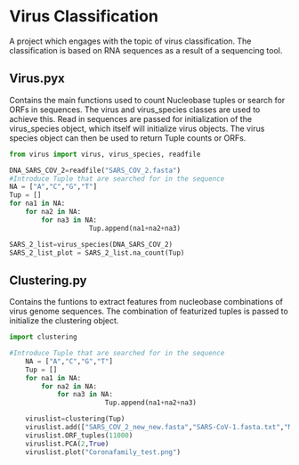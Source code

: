 # Virus Classification

A project which engages with the topic of virus classification.
The classification is based on RNA sequences as a result of a sequencing tool.

## Virus.pyx
Contains the main functions used to count Nucleobase tuples or search for ORFs in sequences.
The virus and virus_species classes are used to achieve this.
Read in sequences are passed for initialization of the virus_species object, which itself will initialize virus objects.
The virus species object can then be used to return Tuple counts or ORFs.

```python
from virus import virus, virus_species, readfile

DNA_SARS_COV_2=readfile("SARS_COV_2.fasta")
#Introduce Tuple that are searched for in the sequence
NA = ["A","C","G","T"]
Tup = []
for na1 in NA:
	for na2 in NA:
		for na3 in NA:
					Tup.append(na1+na2+na3)

SARS_2_list=virus_species(DNA_SARS_COV_2)
SARS_2_list_plot = SARS_2_list.na_count(Tup)
```

## Clustering.py
Contains the funtions to extract features from nucleobase combinations of virus genome sequences. The combination of featurized tuples is passed to initialize the clustering object.
```python
import clustering

#Introduce Tuple that are searched for in the sequence
	NA = ["A","C","G","T"]
	Tup = []
	for na1 in NA:
		for na2 in NA:
			for na3 in NA:
						Tup.append(na1+na2+na3)

	viruslist=clustering(Tup)
	viruslist.add(["SARS_COV_2_new_new.fasta","SARS-CoV-1.fasta.txt","MERS.fasta","Bovine_coronavirus.fasta","Camel_alphacoronavirus.fasta","Duck_coronavirus.fasta"],["SARS CoV 2","SARS","MERS","Bovine corona virus","Camel alpha corona virus","Duck corona virus"])
	viruslist.ORF_tuples(11000)
	viruslist.PCA(2,True)
	viruslist.plot("Coronafamily_test.png")
```
